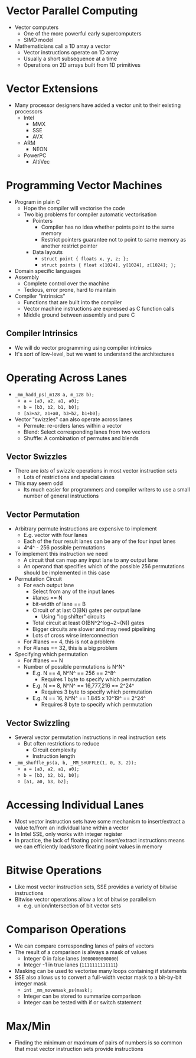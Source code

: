 # Vector Parallel Computing
- Vector computers
    - One of the more powerful early supercomputers
    - SIMD model
- Mathematicians call a 1D array a vector
    - Vector instructions operate on 1D array
    - Usually a short subsequence at a time
    - Operations on 2D arrays built from 1D primitives

# Vector Extensions
- Many  processor designers have added a vector unit to their existing processors
    - Intel
        - MMX
        - SSE
        - AVX
    - ARM
        - NEON
    - PowerPC
        - AltiVec

# Programming Vector Machines
- Program in plain C
    - Hope the compiler will vectorise the code
    - Two big problems for compiler automatic vectorisation
        - Pointers
            - Compiler has no idea whether points point to the same memory
            - Restrict pointers guarantee not to point to same memory as another restrict pointer
        - Data layouts
            - `struct point { floats x, y, z; };`
            - `struct points { float x[1024], y[1024], z[1024]; };`
- Domain specific languages
- Assembly
    - Complete control over the machine
    - Tedious, error prone, hard to maintain
- Compiler "intrinsics"
    - Functions that are built into the compiler
    - Vector machine instructions are expressed as C function calls
    - Middle ground between assembly and pure C

## Compiler Intrinsics
- We will do vector programming using compiler intrinsics
- It's sort of low-level, but we want to understand the architectures

# Operating Across Lanes
- `_mm_hadd_ps(_m128 a, m_128 b);`
    - `a = [a3, a2, a1, a0];`
    - `b = [b3, b2, b1, b0];`
    - `[a3+a2, a1+a0, b3+b2, b1+b0];`
- Vector "swizzles" can also operate across lanes
    - Permute: re-orders lanes within a vector
    - Blend: Select corresponding lanes from two vectors
    - Shuffle: A combination of permutes and blends

## Vector Swizzles
- There are *lots* of swizzle operations in most vector instruction sets
    - Lots of restrictions and special cases
- This may seem odd
    - Its much easier for programmers and compiler writers to use a small number of general instructions

## Vector Permutation
- Arbitrary permute instructions are expensive to implement
    - E.g. vector with four lanes
    - Each of the four result lanes can be any of the four input lanes
    - 4^4^ - 256 possible permutations
- To implement this instruction we need
    - A circuit that can map any input lane to any output lane
    - An operand that specifies which of the possible 256 permutations should be implemented in this case
- Permutation Circuit
    - For each output lane
        - Select from any of the input lanes
        - \#lanes == N
        - bit-width of lane == B
        - Circuit of at last O(BN) gates per output lane
            - Using "log shifter" circuits
        - Total circuit at least O(BN^2^log~2~(N)) gates
        - Bigger circuits are slower and may need pipelining
        - Lots of cross wirse interconnection
    - For #lanes == 4, this is not a problem
    - For #lanes == 32, this is a big problem
- Specifying which permutation
    - For #lanes == N
    - Number of possible permutations is N^N^
        - E.g. N == 4, N^N^ == 256 == 2^8^
            - Requires 1 byte to specify which permutation
        - E.g. N == 8, N^N^ == 16,777,216 == 2^24^
            - Requires 3 byte to specify which permutation
        - E.g. N == 16, N^N^ == 1.845 x 10^19^ == 2^24^
            - Requires 8 byte to specify which permutation

## Vector Swizzling
- Several vector permutation instructions in real instruction sets
    - But often restrictions to reduce
        - Circuit complexity
        - Instruction length
- `_mm_shuffle_ps(a, b, _MM_SHUFFLE(1, 0, 3, 2));`
    - `a = [a3, a2, a1, a0];`
    - `b = [b3, b2, b1, b0];`
    - `[a1, a0, b3, b2];`

# Accessing Individual Lanes
- Most vector instruction sets have some mechanism to insert/extract a value to/from an individual lane within a vector
- In Intel SSE, only works with integer register
- In practice, the lack of floating point insert/extract instructions means we can efficiently load/store floating point values in memory

# Bitwise Operations
- Like most vector instruction sets, SSE provides a variety of bitwise instructions
- Bitwise vector operations allow a lot of bitwise parallelism
    - e.g. union/intersection of bit vector sets

# Comparison Operations
- We can compare corresponding lanes of pairs of vectors
- The result of a comparison is always a mask of values
    - Integer 0 in false lanes (`0000000000000`)
    - Integer -1 in true lanes (`1111111111111`)
- Masking can be used to vectorise many loops containing if statements
- SSE also allows us to convert a full-width vector mask to a bit-by-bit integer mask
    - `int _mm_movemask_ps(mask);`
    - Integer can be stored to summarize comparison
    - Integer can be tested with if or switch statement

# Max/Min
- Finding the minimum or maximum of pairs of numbers is so common that most vector instruction sets provide instructions
